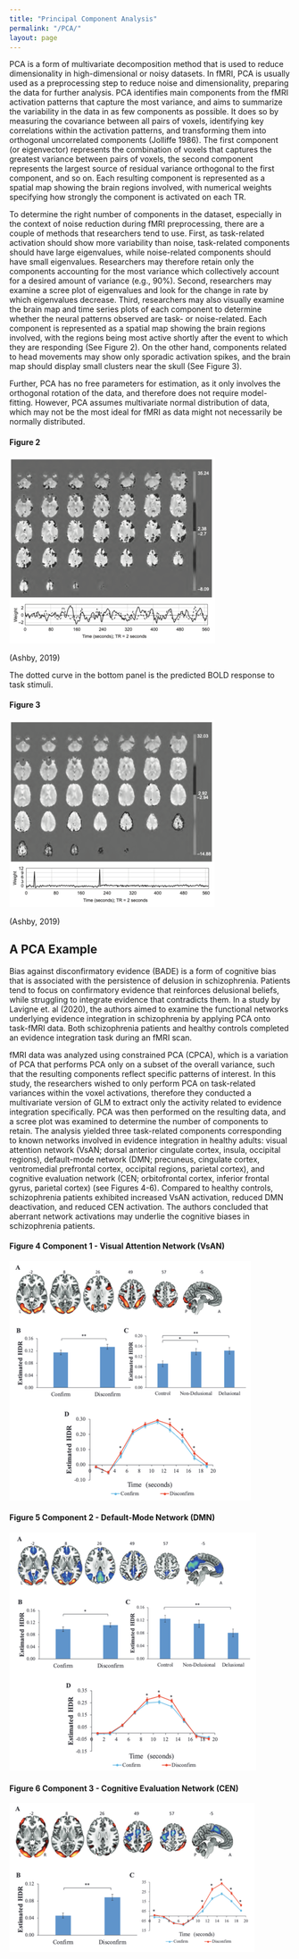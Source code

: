 ```yaml
---
title: "Principal Component Analysis"
permalink: "/PCA/"
layout: page
---
```


PCA is a form of multivariate decomposition method that is used to reduce dimensionality in high-dimensional or noisy datasets. In fMRI, PCA is usually used as a preprocessing step to reduce noise and dimensionality, preparing the data for further analysis. PCA identifies main components from the fMRI activation patterns that capture the most variance, and aims to summarize the variability in the data in as few components as possible. It does so by measuring the covariance between all pairs of voxels, identifying key correlations within the activation patterns, and transforming them into orthogonal uncorrelated components (Jolliffe 1986). The first component (or eigenvector) represents the combination of voxels that captures the greatest variance between pairs of voxels, the second component represents the largest source of residual variance orthogonal to the first component, and so on. Each resulting component is represented as a spatial map showing the brain regions involved, with numerical weights specifying how strongly the component is activated on each TR. 


To determine the right number of components in the dataset, especially in the context of noise reduction during fMRI preprocessing, there are a couple of methods that researchers tend to use. First, as task-related activation should show more variability than noise, task-related components should have large eigenvalues, while noise-related components should have small eigenvalues. Researchers may therefore retain only the components accounting for the most variance which collectively account for a desired amount of variance (e.g., 90%). Second, researchers may examine a scree plot of eigenvalues and look for the change in rate by which eigenvalues decrease. Third, researchers may also visually examine the brain map and time series plots of each component to determine whether the neural patterns observed are task- or noise-related. Each component is represented as a spatial map showing the brain regions involved, with the regions being most active shortly after the event to which they are responding (See Figure 2). On the other hand, components related to head movements may show only sporadic activation spikes, and the brain map should display small clusters near the skull (See Figure 3). 


Further, PCA has no free parameters for estimation, as it only involves the orthogonal rotation of the data, and therefore does not require model-fitting. However, PCA assumes multivariate normal distribution of data, which may not be the most ideal for fMRI as data might not necessarily be normally distributed. 

#### Figure 2
![PCA task component example](/assets/pcataskcomp.png)

(Ashby, 2019)

The dotted curve in the bottom panel is the predicted BOLD response to task stimuli.

#### Figure 3
![PCA noise component example](/assets/pcanoisecomp.png)

(Ashby, 2019)

## A PCA Example
Bias against disconfirmatory evidence (BADE) is a form of cognitive bias that is associated with the persistence of delusion in schizophrenia. Patients tend to focus on confirmatory evidence that reinforces delusional beliefs, while struggling to integrate evidence that contradicts them. In a study by Lavigne et. al (2020), the authors aimed to examine the functional networks underlying evidence integration in schizophrenia by applying PCA onto task-fMRI data. Both schizophrenia patients and healthy controls completed an evidence integration task during an fMRI scan. 


fMRI data was analyzed using constrained PCA (CPCA), which is a variation of PCA that performs PCA only on a subset of the overall variance, such that the resulting components reflect specific patterns of interest. In this study, the researchers wished to only perform PCA on task-related variances within the voxel activations, therefore they conducted a multivariate version of GLM to extract only the activity related to evidence integration specifically. PCA was then performed on the resulting data, and a scree plot was examined to determine the number of components to retain. The analysis yielded three task-related components corresponding to known networks involved in evidence integration in healthy adults: visual attention network (VsAN; dorsal anterior cingulate cortex, insula, occipital regions), default-mode network (DMN; precuneus, cingulate cortex, ventromedial prefrontal cortex, occipital regions, parietal cortex), and cognitive evaluation network (CEN; orbitofrontal cortex, inferior frontal gyrus, parietal cortex) (see Figures 4-6). Compared to healthy controls, schizophrenia patients exhibited increased VsAN activation, reduced DMN deactivation, and reduced CEN activation. The authors concluded that aberrant network activations may underlie the cognitive biases in schizophrenia patients. 

#### Figure 4 Component 1 - Visual Attention Network (VsAN)
![Lavigne Component 1](/assets/lavignecomp1.png)

#### Figure 5 Component 2 - Default-Mode Network (DMN)
![Lavigne Component 2](/assets/lavignecomp2.png)

#### Figure 6 Component 3 - Cognitive Evaluation Network (CEN)
![Lavigne Component 3](/assets/lavignecomp3.png)

